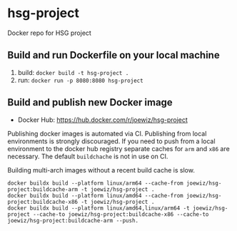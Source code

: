 # hsg-project

Docker repo for HSG project

## Build and run Dockerfile on your local machine

1. build: `docker build -t hsg-project .`
2. run: `docker run -p 8080:8080 hsg-project`

## Build and publish new Docker image

* Docker Hub: https://hub.docker.com/r/joewiz/hsg-project

Publishing docker images is automated via CI. Publishing from local environments is strongly discouraged. If you need to push from a local environment to the docker hub registry separate caches for `arm` and `x86` are necessary. The default `buildchache` is not in use on CI.

Building multi-arch images without a recent build cache is slow. 

```shell
docker buildx build --platform linux/arm64 --cache-from joewiz/hsg-project:buildcache-arm -t joewiz/hsg-project .
docker buildx build --platform linux/amd64 --cache-from joewiz/hsg-project:buildcache-x86 -t joewiz/hsg-project .
docker buildx build --platform linux/amd64,linux/arm64 -t joewiz/hsg-project --cache-to joewiz/hsg-project:buildcache-x86 --cache-to joewiz/hsg-project:buildcache-arm --push.
```